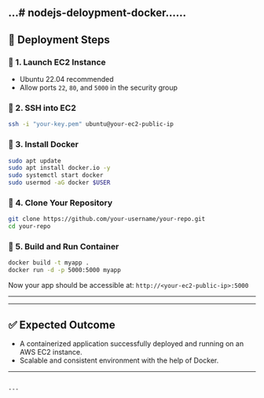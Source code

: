...# nodejs-deloypment-docker......
-----------


## 🚀 Deployment Steps

### 🔹 1. Launch EC2 Instance

* Ubuntu 22.04 recommended
* Allow ports `22`, `80`, and `5000` in the security group

### 🔹 2. SSH into EC2

```bash
ssh -i "your-key.pem" ubuntu@your-ec2-public-ip
```

### 🔹 3. Install Docker

```bash
sudo apt update
sudo apt install docker.io -y
sudo systemctl start docker
sudo usermod -aG docker $USER
```

### 🔹 4. Clone Your Repository

```bash
git clone https://github.com/your-username/your-repo.git
cd your-repo
```

### 🔹 5. Build and Run Container

```bash
docker build -t myapp .
docker run -d -p 5000:5000 myapp
```

Now your app should be accessible at:
`http://<your-ec2-public-ip>:5000`

---

---

## ✅ Expected Outcome

* A containerized application successfully deployed and running on an AWS EC2 instance.
* Scalable and consistent environment with the help of Docker.

---



```

---
